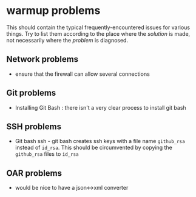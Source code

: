 # warmup problems

This should contain the typical frequently-encountered issues for various things. Try to list them according to the place where the _solution_ is made, not necessarily where the _problem_ is diagnosed.

## Network problems

  * ensure that the firewall can allow several connections

## Git problems

  * Installing Git Bash : there isn't a very clear process to install git bash


## SSH problems

  * Git bash ssh - git bash creates ssh keys with a file name `github_rsa` instead of `id_rsa`. This should be circumvented by copying the `github_rsa` files to `id_rsa`

## OAR problems

  * would be nice to have a json<->xml converter  
